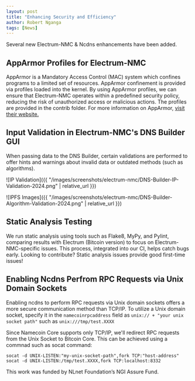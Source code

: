 ```yaml
---
layout: post
title: "Enhancing Security and Efficiency"
author: Robert Nganga
tags: [News]
---
```


Several new Electrum-NMC & Ncdns enhancements have been added.

## AppArmor Profiles for Electrum-NMC

AppArmor is a Mandatory Access Control (MAC) system which confines programs to a limited set of resources. AppArmor confinement is provided via profiles loaded into the kernel.
By using AppArmor profiles, we can ensure that Electrum-NMC operates within a predefined security policy, reducing the risk of unauthorized access or malicious actions.
The profiles are provided in the contrib folder. For more information on AppArmor, [visit their website.](https://ubuntu.com/tutorials/beginning-apparmor-profile-development#1-overview)

## Input Validation in Electrum-NMC's DNS Builder GUI
When passing data to the DNS Builder, certain validations are performed to offer hints and warnings about invalid data or outdated methods (such as algorithms). 

![IP Validation]({{ "/images/screenshots/electrum-nmc/DNS-Builder-IP-Validation-2024.png" | relative_url }})

![IPFS Images]({{ "/images/screenshots/electrum-nmc/DNS-Builder-Algorithm-Validation-2024.png" | relative_url }})

## Static Analysis Testing

We run static analysis using tools such as Flake8, MyPy, and Pylint, comparing results with Electrum (Bitcoin version) to focus on Electrum-NMC-specific issues. This process, integrated into our CI, helps catch bugs early. Looking to contribute? Static analysis issues provide good first-time issues!

## Enabling Ncdns Perfrom RPC Requests via Unix Domain Sockets

Enabling ncdns to perform RPC requests via Unix domain sockets offers a more secure communication method than TCP/IP. To utilize a Unix domain socket, specify it in the `namecoinrpcaddress` field as `unix:// + "your unix socket path"` such as `unix:///tmp/test.XXXX`

Since Namecoin Core supports only TCP/IP, we'll redirect RPC requests from the Unix Socket to Bitcoin Core. This can be achieved using a commnad such as socat command:
```
socat -d UNIX-LISTEN:"my-unix-socket-path",fork TCP:"host-address"
socat -d UNIX-LISTEN:/tmp/test.XXXX,fork TCP:localhost:8332
```
This work was funded by NLnet Foundation’s NGI Assure Fund.
